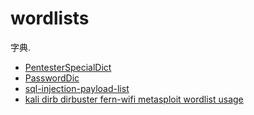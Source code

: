 # wordlists

字典.

* [PentesterSpecialDict](https://github.com/ppbibo/PentesterSpecialDict)
* [PasswordDic](https://github.com/k8gege/PasswordDic)
* [sql-injection-payload-list](https://github.com/payloadbox/sql-injection-payload-list)
* [kali dirb dirbuster fern-wifi metasploit wordlist usage](https://www.e-learn.cn/topic/2967654)
